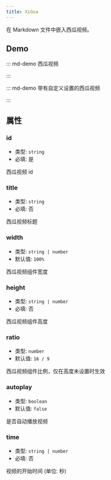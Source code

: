 ```yaml
---
title: XiGua
---
```


在 Markdown 文件中嵌入西瓜视频。

<!-- more -->

## Demo

::: md-demo 西瓜视频

<XiGua id="7004391080330428964" />

:::

::: md-demo 带有自定义设置的西瓜视频

<XiGua
  id="7004391080330428964"
  autoplay
  time="60"
/>

:::

## 属性

### id

- 类型: `string`
- 必填: 是

西瓜视频 id

### title

- 类型: `string`
- 必填: 否

西瓜视频标题

### width

- 类型: `string | number`
- 默认值: `100%`

西瓜视频组件宽度

### height

- 类型: `string | number`
- 必填: 否

西瓜视频组件高度

### ratio

- 类型: `number`
- 默认值: `16 / 9`

西瓜视频组件比例，仅在高度未设置时生效

### autoplay

- 类型: `boolean`
- 默认值: `false`

是否自动播放视频

### time

- 类型: `string | number`
- 必填: 否

视频的开始时间 (单位: 秒)
